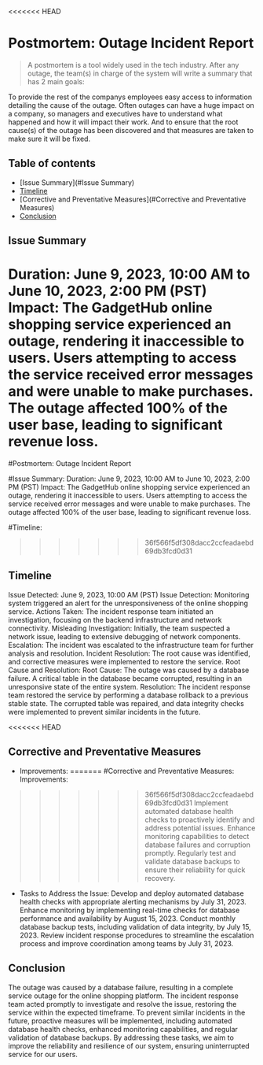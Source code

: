 <<<<<<< HEAD
# Postmortem: Outage Incident Report
> A postmortem is a tool widely used in the tech industry. After any outage, the team(s) in charge of the system will write a summary that has 2 main goals:

To provide the rest of the companys employees easy access to information detailing the cause of the outage. Often outages can have a huge impact on a company, so managers and executives have to understand what happened and how it will impact their work.
And to ensure that the root cause(s) of the outage has been discovered and that measures are taken to make sure it will be fixed.

## Table of contents
* [Issue Summary](#Issue Summary)
* [Timeline](#Timeline)
* [Corrective and Preventative Measures](#Corrective and Preventative Measures)
* [Conclusion](#Conclusion)

## Issue Summary
Duration: June 9, 2023, 10:00 AM to June 10, 2023, 2:00 PM (PST)
Impact: The GadgetHub online shopping service experienced an outage, rendering it inaccessible to users. Users attempting to access the service received error messages and were unable to make purchases. The outage affected 100% of the user base, leading to significant revenue loss.
=======
#Postmortem: Outage Incident Report

#Issue Summary:
Duration: June 9, 2023, 10:00 AM to June 10, 2023, 2:00 PM (PST)
Impact: The GadgetHub online shopping service experienced an outage, rendering it inaccessible to users. Users attempting to access the service received error messages and were unable to make purchases. The outage affected 100% of the user base, leading to significant revenue loss.

#Timeline:
>>>>>>> 36f566f5df308dacc2ccfeadaebd69db3fcd0d31

## Timeline
Issue Detected: June 9, 2023, 10:00 AM (PST)
Issue Detection: Monitoring system triggered an alert for the unresponsiveness of the online shopping service.
Actions Taken: The incident response team initiated an investigation, focusing on the backend infrastructure and network connectivity.
Misleading Investigation: Initially, the team suspected a network issue, leading to extensive debugging of network components.
Escalation: The incident was escalated to the infrastructure team for further analysis and resolution.
Incident Resolution: The root cause was identified, and corrective measures were implemented to restore the service.
Root Cause and Resolution:
Root Cause: The outage was caused by a database failure. A critical table in the database became corrupted, resulting in an unresponsive state of the entire system.
Resolution: The incident response team restored the service by performing a database rollback to a previous stable state. The corrupted table was repaired, and data integrity checks were implemented to prevent similar incidents in the future.

<<<<<<< HEAD
## Corrective and Preventative Measures
* Improvements:
=======
#Corrective and Preventative Measures:
Improvements:
>>>>>>> 36f566f5df308dacc2ccfeadaebd69db3fcd0d31
Implement automated database health checks to proactively identify and address potential issues.
Enhance monitoring capabilities to detect database failures and corruption promptly.
Regularly test and validate database backups to ensure their reliability for quick recovery.

* Tasks to Address the Issue:
Develop and deploy automated database health checks with appropriate alerting mechanisms by July 31, 2023.
Enhance monitoring by implementing real-time checks for database performance and availability by August 15, 2023.
Conduct monthly database backup tests, including validation of data integrity, by July 15, 2023.
Review incident response procedures to streamline the escalation process and improve coordination among teams by July 31, 2023.

## Conclusion
The outage was caused by a database failure, resulting in a complete service outage for the online shopping platform. The incident response team acted promptly to investigate and resolve the issue, restoring the service within the expected timeframe. To prevent similar incidents in the future, proactive measures will be implemented, including automated database health checks, enhanced monitoring capabilities, and regular validation of database backups. By addressing these tasks, we aim to improve the reliability and resilience of our system, ensuring uninterrupted service for our users.
